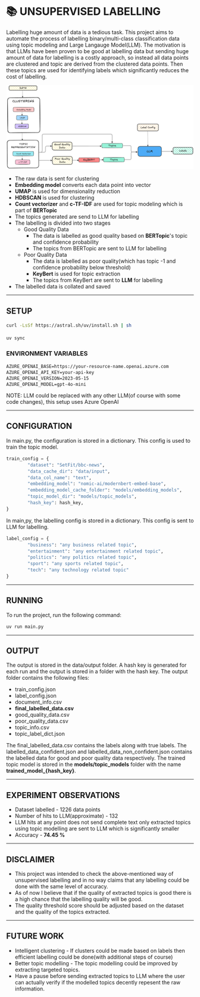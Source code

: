 # 📚 UNSUPERVISED LABELLING
Labelling huge amount of data is a tedious task. This project aims to automate the process of labelling binary/multi-class classification data using topic modeling and Large Langauge Model(LLM). The motivation is that LLMs have been proven to be good at labelling data 
but sending huge amount of data for labelling is a costly approach, so instead all data points are clustered and topic are derived from the clustered data points. Then these topics are used for identifying labels which significantly reduces the cost of labelling.

![Alt text](assets/flow.png)
* The raw data is sent for clustering
* **Embedding model** converts each data point into vector
* **UMAP** is used for dimensionality reduction
* **HDBSCAN** is used for clustering
* **Count vectorizer** and **c-TF-IDF** are used for topic modeling which is part of **BERTopic**
* The topics generated are send to LLM for labelling
* The labelling is divided into two stages
    * Good Quality Data
        * The data is labelled as good quality based on **BERTopic**'s topic and confidence probability
        * The topics from BERTopic are sent to LLM for labelling
    * Poor Quality Data
        * The data is labelled as poor quality(which has topic -1 and confidence probability below threshold)
        * **KeyBert** is used for topic extraction
        * The topics from KeyBert are sent to **LLM** for labelling
* The labelled data is collated and saved

-----------------

## SETUP
```bash
curl -LsSf https://astral.sh/uv/install.sh | sh

uv sync
```
### ENVIRONMENT VARIABLES
```dotenv
AZURE_OPENAI_BASE=https://your-resource-name.openai.azure.com
AZURE_OPENAI_API_KEY=your-api-key
AZURE_OPENAI_VERSION=2023-05-15
AZURE_OPENAI_MODEL=gpt-4o-mini
```
NOTE: LLM could be replaced with any other LLM(of course with some code changes), this setup uses Azure OpenAI

-----------------
## CONFIGURATION
In main.py, the configuration is stored in a dictionary. This config is used to train the topic model. 
```python
train_config = {
        "dataset": "SetFit/bbc-news",
        "data_cache_dir": "data/input",
        "data_col_name": "text",
        "embedding_model": "nomic-ai/modernbert-embed-base",
        "embedding_model_cache_folder": "models/embedding_models",
        "topic_model_dir": "models/topic_models",
        "hash_key": hash_key,
}
```
In main,py, the labelling config is stored in a dictionary. This config is sent to LLM for labelling.
```python
label_config = {
        "business": "any business related topic",
        "entertainment": "any entertainment related topic",
        "politics": "any politics related topic",
        "sport": "any sports related topic",
        "tech": "any technology related topic"
}
```

-----------------
## RUNNING
To run the project, run the following command:
```bash
uv run main.py
```

-----------------
## OUTPUT
The output is stored in the data/output folder. A hash key is generated for each run and the output is stored in a folder with the hash key. The output folder contains the following files:
* train_config.json
* label_config.json
* document_info.csv
* **final_labelled_data.csv**
* good_quality_data.csv
* poor_quality_data.csv
* topic_info.csv
* topic_label_dict.json

The final_labelled_data.csv contains the labels along with true labels. The labelled_data_confident.json and labelled_data_non_confident.json contains the labelled data for good and poor quality data respectively.
The trained topic model is stored in the **models/topic_models** folder with the name **trained_model_{hash_key}**.

-----------------
## EXPERIMENT OBSERVATIONS
* Dataset labelled - 1226 data points
* Number of hits to LLM(approximate) - 132
* LLM hits at any point does not send complete text only extracted topics using topic modelling are sent to LLM which is significantly smaller
* Accuracy - **74.45 %**

-----------------
## DISCLAIMER
* This project was intended to check the above-mentioned way of unsupervised labelling and in no way claims that any labelling could be done with the same level of accuracy.
* As of now I believe that if the quality of extracted topics is good there is a high chance that the labelling quality will be good.
* The quality threshold score should be adjusted based on the dataset and the quality of the topics extracted.

-----------------
## FUTURE WORK
* Intelligent clustering - If clusters could be made based on labels then efficient labelling could be done(with additional steps of course)
* Better topic modelling - The topic modelling could be improved by extracting targeted topics.
* Have a pause before sending extracted topics to LLM where the user can actually verify if the modelled topics decently repesent the raw information.
